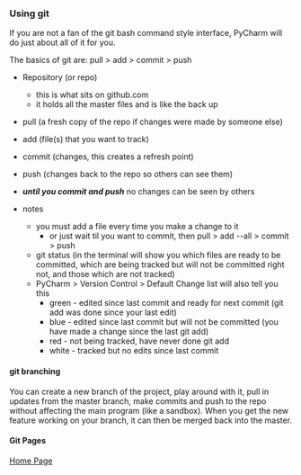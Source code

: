 
### Using git
If you are not a fan of the git bash command style interface, PyCharm will do just about all of it for you.

The basics of git are: pull > add > commit > push
- Repository (or repo) 
    - this is what sits on github.com
    - it holds all the master files and is like the back up
- pull (a fresh copy of the repo if changes were made by someone else)
- add (file(s) that you want to track)
- commit (changes, this creates a refresh point)
- push (changes back to the repo so others can see them)
- **_until you commit and push_** no changes can be seen by others

- notes
    - you must add a file every time you make a change to it
        - or just wait til you want to commit, then pull > add --all > commit > push 
    - git status (in the terminal will show you which files are ready to be committed, which are being tracked but will
    not be committed right not, and those which are not tracked)
    - PyCharm > Version Control > Default Change list will also tell you this
        - green - edited since last commit and ready for next commit (git add was done since your last edit)
        - blue - edited since last commit but will not be committed (you have made a change since the last git add)
        - red - not being tracked, have never done git add
        - white - tracked but no edits since last commit

#### git branching
You can create a new branch of the project, play around with it, pull in updates from the master branch, make commits 
and push to the repo without affecting the main program (like a sandbox).  When you get the new feature working on your 
branch, it can then be merged back into the master.

#### Git Pages


[Home Page](https://ch3ck3rs.github.io/Goals)